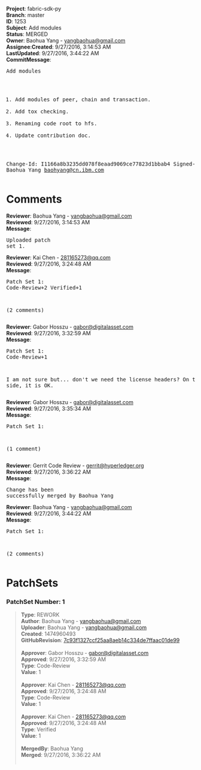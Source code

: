 <strong>Project</strong>: fabric-sdk-py</br><strong>Branch</strong>: master<br><strong>ID</strong>: 1253<br><strong>Subject</strong>: Add modules<br><strong>Status</strong>: MERGED<br><strong>Owner</strong>: Baohua Yang - yangbaohua@gmail.com<br><strong>Assignee</strong>:<strong>Created</strong>: 9/27/2016, 3:14:53 AM<br><strong>LastUpdated</strong>: 9/27/2016, 3:44:22 AM<br><strong>CommitMessage</strong>:<br><pre>Add modules

1) Add modules of peer, chain and transaction.
2) Add tox checking.
3) Renaming code root to hfs.
4) Update contribution doc.

Change-Id: I1166a8b3235dd078f8eaad9069ce77823d1bbab4
Signed-off-by: Baohua Yang <baohyang@cn.ibm.com>
</pre><h1>Comments</h1><strong>Reviewer</strong>: Baohua Yang - yangbaohua@gmail.com<br><strong>Reviewed</strong>: 9/27/2016, 3:14:53 AM<br><strong>Message</strong>: <pre>Uploaded patch set 1.</pre><strong>Reviewer</strong>: Kai Chen - 281165273@qq.com<br><strong>Reviewed</strong>: 9/27/2016, 3:24:48 AM<br><strong>Message</strong>: <pre>Patch Set 1: Code-Review+2 Verified+1

(2 comments)</pre><strong>Reviewer</strong>: Gabor Hosszu - gabor@digitalasset.com<br><strong>Reviewed</strong>: 9/27/2016, 3:32:59 AM<br><strong>Message</strong>: <pre>Patch Set 1: Code-Review+1

I am not sure but... don't we need the license headers? On the other side, it is OK.</pre><strong>Reviewer</strong>: Gabor Hosszu - gabor@digitalasset.com<br><strong>Reviewed</strong>: 9/27/2016, 3:35:34 AM<br><strong>Message</strong>: <pre>Patch Set 1:

(1 comment)</pre><strong>Reviewer</strong>: Gerrit Code Review - gerrit@hyperledger.org<br><strong>Reviewed</strong>: 9/27/2016, 3:36:22 AM<br><strong>Message</strong>: <pre>Change has been successfully merged by Baohua Yang</pre><strong>Reviewer</strong>: Baohua Yang - yangbaohua@gmail.com<br><strong>Reviewed</strong>: 9/27/2016, 3:44:22 AM<br><strong>Message</strong>: <pre>Patch Set 1:

(2 comments)</pre><h1>PatchSets</h1><h3>PatchSet Number: 1</h3><blockquote><strong>Type</strong>: REWORK<br><strong>Author</strong>: Baohua Yang - yangbaohua@gmail.com<br><strong>Uploader</strong>: Baohua Yang - yangbaohua@gmail.com<br><strong>Created</strong>: 1474960493<br><strong>GitHubRevision</strong>: [7c93f1327ccf25aa8aeb14c334de7ffaac01de99](https://github.com/hyperledger/fabric-sdk-py/commit/7c93f1327ccf25aa8aeb14c334de7ffaac01de99)<br><br><strong>Approver</strong>: Gabor Hosszu - gabor@digitalasset.com<br><strong>Approved</strong>: 9/27/2016, 3:32:59 AM<br><strong>Type</strong>: Code-Review<br><strong>Value</strong>: 1<br><br><strong>Approver</strong>: Kai Chen - 281165273@qq.com<br><strong>Approved</strong>: 9/27/2016, 3:24:48 AM<br><strong>Type</strong>: Code-Review<br><strong>Value</strong>: 1<br><br><strong>Approver</strong>: Kai Chen - 281165273@qq.com<br><strong>Approved</strong>: 9/27/2016, 3:24:48 AM<br><strong>Type</strong>: Verified<br><strong>Value</strong>: 1<br><br><strong>MergedBy</strong>: Baohua Yang<br><strong>Merged</strong>: 9/27/2016, 3:36:22 AM<br><br></blockquote>